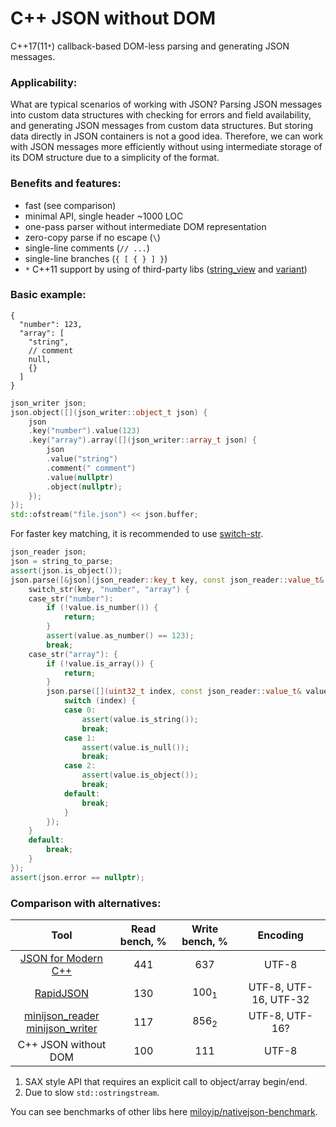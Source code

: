 # C++ JSON without DOM

C++17(11`*`) callback-based DOM-less parsing and generating JSON messages.

### Applicability:

What are typical scenarios of working with JSON? Parsing JSON messages into
custom data structures with checking for errors and field availability, and
generating JSON messages from custom data structures. But storing data directly
in JSON containers is not a good idea. Therefore, we can work with JSON messages
more efficiently without using intermediate storage of its DOM structure due to
a simplicity of the format.

### Benefits and features:

- fast (see comparison)
- minimal API, single header ~1000 LOC
- one-pass parser without intermediate DOM representation 
- zero-copy parse if no escape (`\`)
- single-line comments (`// ...`)
- single-line branches (`{ [ { } ] }`)
- `*` C++11 support by using of third-party libs
  ([string_view](https://github.com/martinmoene/string-view-lite)
  and [variant](https://github.com/mpark/variant))

### Basic example:

```jsonc
{
  "number": 123,
  "array": [
    "string",
    // comment
    null,
    {}
  ]
}
```

```cpp
json_writer json;
json.object([](json_writer::object_t json) {
    json
    .key("number").value(123)
    .key("array").array([](json_writer::array_t json) {
        json
        .value("string")
        .comment(" comment")
        .value(nullptr)
        .object(nullptr);
    });
});
std::ofstream("file.json") << json.buffer;
```

For faster key matching, it is recommended to use
[switch-str](https://github.com/yurablok/switch-str.git).

```cpp
json_reader json;
json = string_to_parse;
assert(json.is_object());
json.parse([&json](json_reader::key_t key, const json_reader::value_t& value) {
    switch_str(key, "number", "array") {
    case_str("number"):
        if (!value.is_number()) {
            return;
        }
        assert(value.as_number() == 123);
        break;
    case_str("array"): {
        if (!value.is_array()) {
            return;
        }
        json.parse([](uint32_t index, const json_reader::value_t& value) {
            switch (index) {
            case 0:
                assert(value.is_string());
                break;
            case 1:
                assert(value.is_null());
                break;
            case 2:
                assert(value.is_object());
                break;
            default:
                break;
            }
        });
    }
    default:
        break;
    }
});
assert(json.error == nullptr);
```

### Comparison with alternatives:

|                     Tool                     | Read bench, % | Write bench, % |       Encoding        |
| :------------------------------------------: | :-----------: | :------------: | :-------------------: |
| [JSON for Modern C++][1]                     |      441      |       637      |         UTF-8         |
| [RapidJSON][2]                               |      130      | 100<sub>1</sub>| UTF-8, UTF-16, UTF-32 |
| [minijson_reader][3]<br>[minijson_writer][4] |      117      | 856<sub>2</sub>|     UTF-8, UTF-16?    |
|  C++ JSON without DOM                        |      100      |       111      |         UTF-8         |

1. SAX style API that requires an explicit call to object/array begin/end.
2. Due to slow `std::ostringstream`.

You can see benchmarks of other libs here
[miloyip/nativejson-benchmark](https://github.com/miloyip/nativejson-benchmark#parsing-time).

[1]: https://github.com/nlohmann/json
[2]: https://github.com/Tencent/rapidjson
[3]: https://github.com/giacomodrago/minijson_reader
[4]: https://github.com/giacomodrago/minijson_writer
